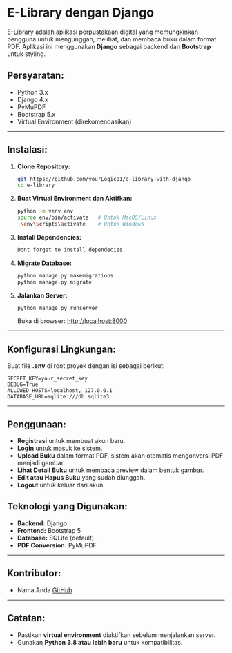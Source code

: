 # E-Library dengan Django

E-Library adalah aplikasi perpustakaan digital yang memungkinkan pengguna untuk mengunggah, melihat, dan membaca buku dalam format PDF. Aplikasi ini menggunakan **Django** sebagai backend dan **Bootstrap** untuk styling.

## Persyaratan:

- Python 3.x
- Django 4.x
- PyMuPDF
- Bootstrap 5.x
- Virtual Environment (direkomendasikan)

---

## Instalasi:

1. **Clone Repository:**

   ```bash
   git https://github.com/yourLogic01/e-library-with-django
   cd e-library
   ```

2. **Buat Virtual Environment dan Aktifkan:**

   ```bash
   python -m venv env
   source env/bin/activate   # Untuk MacOS/Linux
   .\env\Scripts\activate    # Untuk Windows
   ```

3. **Install Dependencies:**

   ```bash
   Dont forget to install dependecies
   ```

4. **Migrate Database:**

   ```bash
   python manage.py makemigrations
   python manage.py migrate
   ```

5. **Jalankan Server:**
   ```bash
   python manage.py runserver
   ```
   Buka di browser: [http://localhost:8000](http://localhost:8000)

---

## Konfigurasi Lingkungan:

Buat file **.env** di root proyek dengan isi sebagai berikut:

```
SECRET_KEY=your_secret_key
DEBUG=True
ALLOWED_HOSTS=localhost, 127.0.0.1
DATABASE_URL=sqlite:///db.sqlite3
```

---

## Penggunaan:

- **Registrasi** untuk membuat akun baru.
- **Login** untuk masuk ke sistem.
- **Upload Buku** dalam format PDF, sistem akan otomatis mengonversi PDF menjadi gambar.
- **Lihat Detail Buku** untuk membaca preview dalam bentuk gambar.
- **Edit atau Hapus Buku** yang sudah diunggah.
- **Logout** untuk keluar dari akun.

## Teknologi yang Digunakan:

- **Backend:** Django
- **Frontend:** Bootstrap 5
- **Database:** SQLite (default)
- **PDF Conversion:** PyMuPDF

---

## Kontributor:

- Nama Anda [GitHub](https://github.com/yourLogic01)

---

## Catatan:

- Pastikan **virtual environment** diaktifkan sebelum menjalankan server.
- Gunakan **Python 3.8 atau lebih baru** untuk kompatibilitas.
